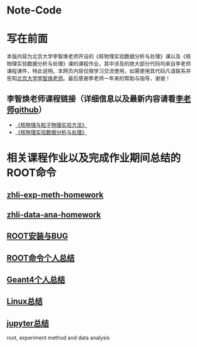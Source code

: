 # Note-Code

# 写在前面
本版内容为北京大学李智焕老师开设的《核物理实验数据分析与处理》课以及《核物理实验数据分析与处理》课的课程作业，其中涉及的绝大部分代码均来自李老师课程课件，特此说明。本网页内容仅限学习交流使用，如需使用其代码凡请联系并告知[北京大学李智焕老师](http://ppnp.pku.edu.cn/info/1013/1045.htm)。最后感谢李老师一年来的帮助与指导，谢谢！
## 李智焕老师课程链接（详细信息以及最新内容请看[李老师github](https://github.com/zhihuanli)）
- [《核物理与粒子物理实验方法》](https://zhihuanli.github.io/Experimental-Method-in-Nuclear-Physics/)
- [《核物理实验数据分析与处理》](https://zhihuanli.github.io/Experimental-Data-Analysis-Course/)

# 相关课程作业以及完成作业期间总结的ROOT命令

## [zhli-exp-meth-homework](https://dragon-xi.github.io/zhli-exp-meth-homework)

## [zhli-data-ana-homework](https://dragon-xi.github.io/zhli-data-ana-homework)

## [ROOT安装与BUG](https://code-world-kang.github.io/Note-Code/ROOT/ROOT_Installation_and_Debug.html)

## [ROOT命令个人总结](https://code-world-kang.github.io/Note-Codey/ROOT/roottips_xi.html)

## [Geant4个人总结](https://code-world-kang.github.io/Note-Code/geant4/geant4note_xi.html)

## [Linux总结](https://code-world-kang.github.io/Note-Code/linux/Linuxtips_xi.html)

## [jupyter总结](https://code-world-kang.github.io/Note-Code/jupyter/readme_jupyter.html)

root, experiment method and data analysis
